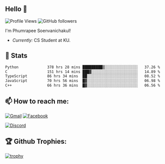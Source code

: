 
<h2>Hello 👋</h2> 

![Profile Views](https://komarev.com/ghpvc/?username=Homiez09&label=Profile%20views&color=0e75b6&style=flat)
![GitHub followers](https://img.shields.io/github/followers/HomieZ09.svg?style=social&label=Follow)


I'm Phumrapee Soenvanichakul!

- <i>Currently:</i> CS Student at KU.

<h2>👀 Stats</h2>

<!--START_SECTION:waka-->

```txt
Python             378 hrs 28 mins █████████▒░░░░░░░░░░░░░░░   37.26 %
C                  151 hrs 14 mins ███▓░░░░░░░░░░░░░░░░░░░░░   14.89 %
TypeScript         86 hrs 34 mins  ██░░░░░░░░░░░░░░░░░░░░░░░   08.52 %
JavaScript         70 hrs 56 mins  █▓░░░░░░░░░░░░░░░░░░░░░░░   06.98 %
C++                66 hrs 36 mins  █▓░░░░░░░░░░░░░░░░░░░░░░░   06.56 %
```

<!--END_SECTION:waka-->

<h2>📫 How to reach me:</h2>

<a href="mailto:phumrapeesoen1@gmail.com">![Gmail](https://img.shields.io/badge/Gmail-D14836?style=for-the-badge&logo=gmail&logoColor=white)</a> 
<a href="https://web.facebook.com/phumrapee.soenvanichakul.3/">![Facebook](https://img.shields.io/badge/Facebook-4267B2?style=for-the-badge&logo=facebook&logoColor=white)</a>

<a href="https://discord.gg/EWnAEUtFVm">![Discord](https://discord.c99.nl/widget/theme-1/297740667784921089.png)</a> 

<h2>🏆 Github Trophies:</h2>

[![trophy](https://github-profile-trophy.vercel.app/?username=Homiez09&theme=discord&row=1)](https://github.com/ryo-ma/github-profile-trophy)
